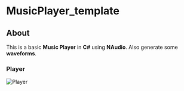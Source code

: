 # MusicPlayer_template

## About

This is a basic **Music Player** in **C#** using **NAudio**. Also generate some **waveforms**.

### Player

![Player](https://github.com/JoaoLuizSevero/MusicPlayer_template/blob/main/assets/player.PNG)

